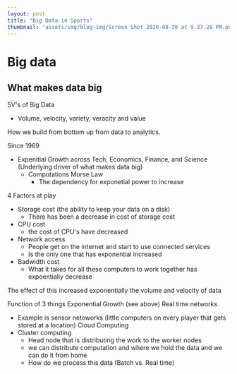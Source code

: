 ```yaml
---
layout: post
title: "Big Data in Sports"
thumbnail: "assets/img/blog-img/Screen Shot 2020-08-30 at 9.37.28 PM.png"
---
```


# Big data
## What makes data big 

5V's of Big Data
- Volume, velocity, variety, veracity and value

How we build from bottom up from data to analytics. 

Since 1969
- Expenitial Growth across Tech, Economics, Finance, and Science (Underlying driver of what makes data big)
  - Computations Morse Law
    - The dependency for exponetial power to increase

4 Factors at play
- Storage cost (the ability to keep your data on a disk)
  - There has been a decrease in cost of storage cost
- CPU cost 
  -  the cost of CPU's have decreased 
- Network access 
  - People get on the internet and start to use connected services
  - Is the only one that has exponential increased
- Badwidth cost 
  - What it takes for all these computers to work together has expoentially decrease 

The effect of this increased exponentially the volume and velocity of data

Function of 3 things 
Exponential Growth (see above)
Real time networks 
  - Example is sensor netoworks (little computers on every player that gets stored at a location)
Cloud Computing 
  - Cluster computing 
    - Head node that is distributing the work to the worker nodes 
    - we can distribute computation and where we hold the data and we can do it from home
    - How do we process this data (Batch vs. Real time)

 
